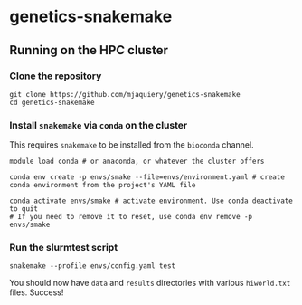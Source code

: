 # genetics-snakemake

## Running on the HPC cluster

### Clone the repository

```shell
git clone https://github.com/mjaquiery/genetics-snakemake
cd genetics-snakemake
```

###  Install `snakemake` via `conda` on the cluster
This requires `snakemake` to be installed from the `bioconda` channel. 

```shell
module load conda # or anaconda, or whatever the cluster offers

conda env create -p envs/smake --file=envs/environment.yaml # create conda environment from the project's YAML file

conda activate envs/smake # activate environment. Use conda deactivate to quit
# If you need to remove it to reset, use conda env remove -p envs/smake
```

### Run the slurmtest script

```shell
snakemake --profile envs/config.yaml test
```

You should now have `data` and `results` directories with various `hiworld.txt` files. Success!
